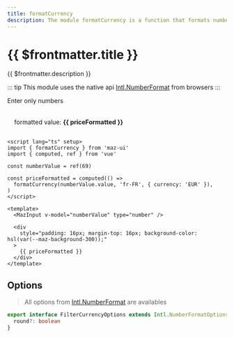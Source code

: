 ```yaml
---
title: formatCurrency
description: The module formatCurrency is a function that formats numbers to currency with the native api [Intl.NumberFormat](https://developer.mozilla.org/fr/docs/Web/JavaScript/Reference/Global_Objects/Intl/NumberFormat) from browsers and Node.js
---
```


# {{ $frontmatter.title }}

{{ $frontmatter.description }}

::: tip
This module uses the native api [Intl.NumberFormat](https://developer.mozilla.org/fr/docs/Web/JavaScript/Reference/Global_Objects/Intl/NumberFormat) from browsers
:::

Enter only numbers

<MazInput v-model="numberValue" type="number" />

<div
  style="padding: 16px; margin-top: 16px; background-color: hsl(var(--maz-background-300));"
  class="flex flex-center rounded gap-05"
>
  formatted value: <strong>{{ priceFormatted }}</strong>
</div>

```vue
<script lang="ts" setup>
import { formatCurrency } from 'maz-ui'
import { computed, ref } from 'vue'

const numberValue = ref(69)

const priceFormatted = computed(() =>
  formatCurrency(numberValue.value, 'fr-FR', { currency: 'EUR' }),
)
</script>

<template>
  <MazInput v-model="numberValue" type="number" />

  <div
    style="padding: 16px; margin-top: 16px; background-color: hsl(var(--maz-background-300));"
  >
    {{ priceFormatted }}
  </div>
</template>
```

<script lang="ts" setup>
  import { formatCurrency } from 'maz-ui'
  import { ref, computed } from 'vue'

  const numberValue = ref(69)

  const priceFormatted = computed(() =>
    formatCurrency(numberValue.value, 'fr-FR', { currency: 'EUR' }),
  )
</script>

## Options

> All options from [Intl.NumberFormat](https://developer.mozilla.org/fr/docs/Web/JavaScript/Reference/Global_Objects/Intl/NumberFormat) are availables

```ts
export interface FilterCurrencyOptions extends Intl.NumberFormatOptions {
  round?: boolean
}
```
